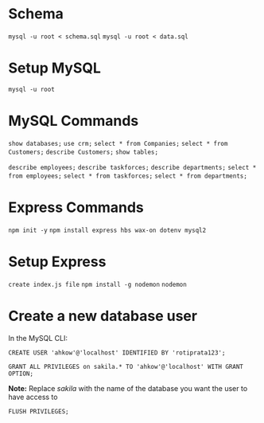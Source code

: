 # Schema
`mysql -u root < schema.sql`
`mysql -u root < data.sql`

# Setup MySQL
`mysql -u root`

# MySQL Commands
`show databases;`
`use crm;`
`select * from Companies;`
`select * from Customers;`
`describe Customers;`
`show tables;`

`describe employees;`
`describe taskforces;`
`describe departments;`
`select * from employees;`
`select * from taskforces;`
`select * from departments;`

# Express Commands
`npm init -y`
`npm install express hbs wax-on dotenv mysql2`

# Setup Express
`create index.js file`
`npm install -g nodemon`
`nodemon`

# Create a new database user
In the MySQL CLI:
```
CREATE USER 'ahkow'@'localhost' IDENTIFIED BY 'rotiprata123';
```

```
GRANT ALL PRIVILEGES on sakila.* TO 'ahkow'@'localhost' WITH GRANT OPTION;
```
**Note:** Replace *sakila* with the name of the database you want the user to have access to
 
 ```
FLUSH PRIVILEGES;
```
